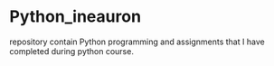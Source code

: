 # Python_ineauron
repository contain Python programming  and assignments that I have completed  during python course.

